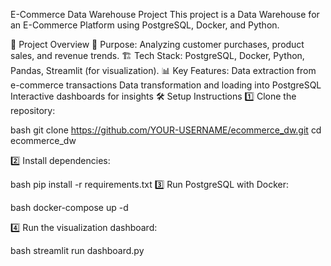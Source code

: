 E-Commerce Data Warehouse Project
This project is a Data Warehouse for an E-Commerce Platform using PostgreSQL, Docker, and Python.

📌 Project Overview
🚀 Purpose: Analyzing customer purchases, product sales, and revenue trends.
🏗 Tech Stack: PostgreSQL, Docker, Python, Pandas, Streamlit (for visualization).
📊 Key Features:
Data extraction from e-commerce transactions
Data transformation and loading into PostgreSQL
Interactive dashboards for insights
🛠 Setup Instructions
1️⃣ Clone the repository:

bash
git clone https://github.com/YOUR-USERNAME/ecommerce_dw.git
cd ecommerce_dw

2️⃣ Install dependencies:

bash
pip install -r requirements.txt
3️⃣ Run PostgreSQL with Docker:

bash
docker-compose up -d

4️⃣ Run the visualization dashboard:

bash
streamlit run dashboard.py
